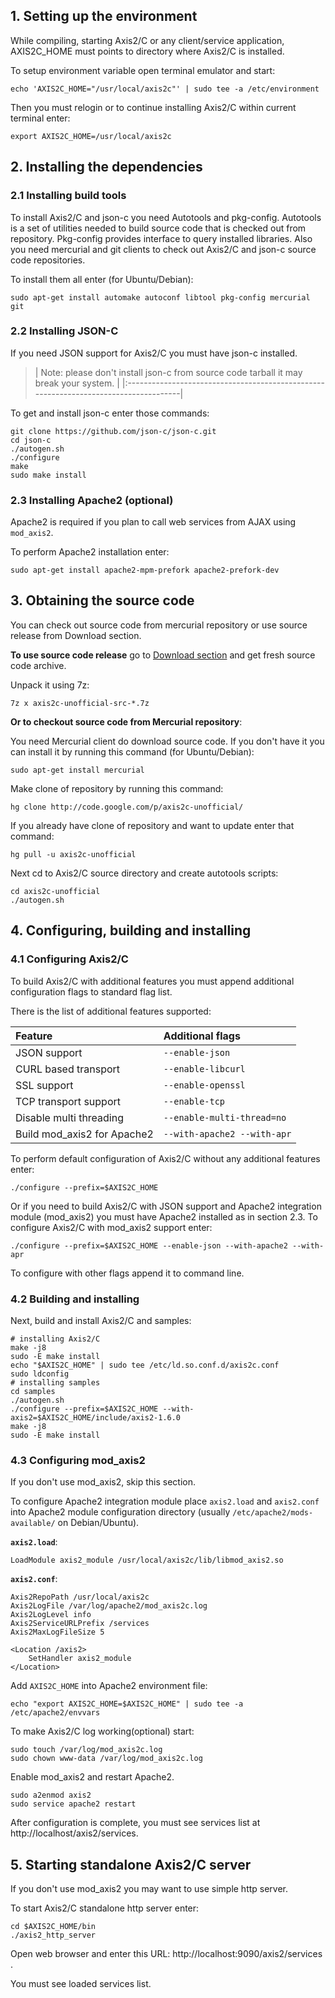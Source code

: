 ## 1. Setting up the environment ##

While compiling, starting Axis2/C or any client/service application, AXIS2C\_HOME must points to directory where Axis2/C is installed.

To setup environment variable open terminal emulator and start:

```
echo 'AXIS2C_HOME="/usr/local/axis2c"' | sudo tee -a /etc/environment
```

Then you must relogin or to continue installing Axis2/C within current terminal enter:

```
export AXIS2C_HOME=/usr/local/axis2c
```

## 2. Installing the dependencies ##

### 2.1 Installing build tools ###

To install Axis2/C and json-c you need Autotools and pkg-config.
Autotools is a set of utilities needed to build source code that is checked out from repository. Pkg-config provides interface to query installed libraries. Also you need mercurial and git clients to check out Axis2/C and json-c source code repositories.

To install them all enter (for Ubuntu/Debian):
```
sudo apt-get install automake autoconf libtool pkg-config mercurial git
```

### 2.2 Installing JSON-C ###

If you need JSON support for Axis2/C you must have json-c installed.

> | Note: please don't install json-c from source code tarball it may break your system. |
|:-------------------------------------------------------------------------------------|

To get and install json-c enter those commands:
```
git clone https://github.com/json-c/json-c.git
cd json-c
./autogen.sh
./configure
make
sudo make install
```

### 2.3 Installing Apache2 (optional) ###

Apache2 is required if you plan to call web services from AJAX using `mod_axis2`.

To perform Apache2 installation enter:
```
sudo apt-get install apache2-mpm-prefork apache2-prefork-dev
```

## 3. Obtaining the source code ##

You can check out source code from mercurial repository or use source release from Download section.

**To use source code release** go to [Download section](https://code.google.com/p/axis2c-unofficial/downloads/list?q=axis2c-unofficial-src-*.7z) and get fresh source code archive.

Unpack it using 7z:

```
7z x axis2c-unofficial-src-*.7z
```

**Or to checkout source code from Mercurial repository**:

You need Mercurial client do download source code. If you don't have it you can install it by running this command (for Ubuntu/Debian):

```
sudo apt-get install mercurial
```

Make clone of repository by running this command:
```
hg clone http://code.google.com/p/axis2c-unofficial/ 
```

If you already have clone of repository and want to update enter that command:
```
hg pull -u axis2c-unofficial
```

Next cd to Axis2/C source directory and create autotools scripts:
```
cd axis2c-unofficial
./autogen.sh
```


## 4. Configuring, building and installing ##

### 4.1 Configuring Axis2/C ###

To build Axis2/C with additional features you must append additional configuration flags to standard flag list.

There is the list of additional features supported:

| **Feature**                    | **Additional flags**          |
|:-------------------------------|:------------------------------|
| JSON support                   | `--enable-json`               |
| CURL based transport           | `--enable-libcurl`            |
| SSL support                    | `--enable-openssl`            |
| TCP transport support          | `--enable-tcp`                |
| Disable multi threading        | `--enable-multi-thread=no`    |
| Build mod\_axis2 for Apache2   | `--with-apache2 --with-apr`   |


To perform default configuration of Axis2/C without any additional features enter:
```
./configure --prefix=$AXIS2C_HOME
```

Or if you need to build Axis2/C with JSON support and Apache2 integration module (mod\_axis2) you must have Apache2 installed as in section 2.3. To configure Axis2/C with mod\_axis2 support enter:
```
./configure --prefix=$AXIS2C_HOME --enable-json --with-apache2 --with-apr
```

To configure with other flags append it to command line.

### 4.2 Building and installing ###

Next, build and install Axis2/C and samples:
```
# installing Axis2/C
make -j8
sudo -E make install
echo "$AXIS2C_HOME" | sudo tee /etc/ld.so.conf.d/axis2c.conf
sudo ldconfig
# installing samples
cd samples
./autogen.sh
./configure --prefix=$AXIS2C_HOME --with-axis2=$AXIS2C_HOME/include/axis2-1.6.0
make -j8
sudo -E make install
```

### 4.3 Configuring mod\_axis2 ###

If you don't use mod\_axis2, skip this section.

To configure Apache2 integration module place `axis2.load` and `axis2.conf` into Apache2 module configuration directory (usually `/etc/apache2/mods-available/` on Debian/Ubuntu).

**`axis2.load`**:
```
LoadModule axis2_module /usr/local/axis2c/lib/libmod_axis2.so
```


**`axis2.conf`**:
```
Axis2RepoPath /usr/local/axis2c
Axis2LogFile /var/log/apache2/mod_axis2c.log
Axis2LogLevel info
Axis2ServiceURLPrefix /services
Axis2MaxLogFileSize 5

<Location /axis2>
    SetHandler axis2_module
</Location>
```

Add `AXIS2C_HOME` into Apache2 environment file:

```
echo "export AXIS2C_HOME=$AXIS2C_HOME" | sudo tee -a /etc/apache2/envvars
```

To make Axis2/C log working(optional) start:
```
sudo touch /var/log/mod_axis2c.log
sudo chown www-data /var/log/mod_axis2c.log
```

Enable mod\_axis2 and restart Apache2.

```
sudo a2enmod axis2
sudo service apache2 restart
```

After configuration is complete, you must see services list at http://localhost/axis2/services.

## 5. Starting standalone Axis2/C server ##

If you don't use mod\_axis2 you may want to use simple http server.

To start Axis2/C standalone http server enter:

```
cd $AXIS2C_HOME/bin
./axis2_http_server
```

Open web browser and enter this URL: http://localhost:9090/axis2/services .

You must see loaded services list.